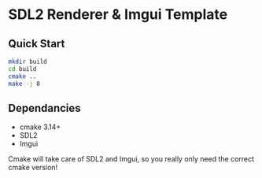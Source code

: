 # SDL2 Renderer & Imgui Template

## Quick Start
```bash
mkdir build
cd build
cmake ..
make -j 8
```

## Dependancies
- cmake 3.14+
- SDL2
- Imgui

Cmake will take care of SDL2 and Imgui, so you really only need the correct cmake version! 